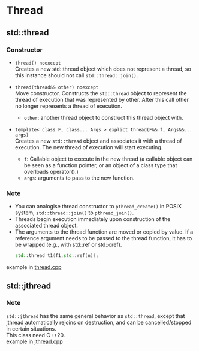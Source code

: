 # Thread
## std::thread  
### Constructor  
- `thread() noexcept`  
Creates a new std::thread object which does not represent a thread, so this instance should not call `std::thread::join()`.  

- `thread(thread&& other) noexcept`  
Move constructor. Constructs the `std::thread` object to represent the thread of execution that was represented by other. After this call other no longer represents a thread of execution.  
	- `other`: another thread object to construct this thread object with.  

- `template< class F, class... Args > explict thread(F&& f, Args&&... args)`  
Creates a new `std::thread` object and associates it with a thread of execution. The new thread of execution will start executing.  
	- `f`: Callable object to execute in the new thread (a callable object can be seen as a function pointer, or an object of a class type that overloads operator().)  
	- `args`: arguments to pass to the new function.  
### Note
- You can analogise thread constructor to `pthread_create()` in POSIX system, `std::thread::join()` to `pthread_join()`.  
- Threads begin execution immediately upon construction of the associated thread object.  
- The arguments to the thread function are moved or copied by value. If a reference argument needs to be passed to the thread function, it has to be wrapped (e.g., with std::ref or std::cref).  
	```C++
	std::thread t1(f1,std::ref(n));
	```
example in [thread.cpp](thread.cpp)
## std::jthread
### Note
`std::jthread` has the same general behavior as `std::thread`, except that jthread automatically rejoins on destruction, and can be cancelled/stopped in certain situations.  
This class need C++20.  
example in [jthread.cpp](jthread.cpp)